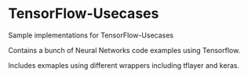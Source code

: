 # TensorFlow-Usecases
Sample implementations for TensorFlow-Usecases

Contains a bunch of Neural Networks code examples using Tensorflow.

Includes exmaples using different wrappers including tflayer and keras.
